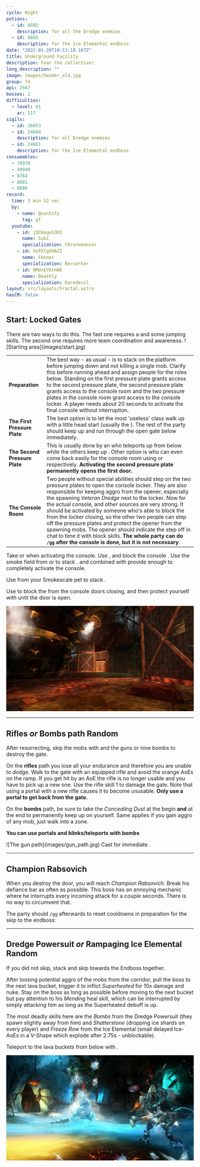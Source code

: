 ```yaml
---
cycle: Night
potions:
  - id: 8892
    description: for all the Dredge enemies
  - id: 8885
    description: for the Ice Elemental endboss
date: "2022-01-28T10:13:18.167Z"
title: Underground Facility
description: Fear the collective!
long_description: ""
image: images/header_old.jpg
group: T4
api: 2947
bosses: 2
difficulties:
  - level: 81
    ar: 117
sigils:
  - id: 36053
  - id: 24684
    description: for all Dredge enemies
  - id: 24661
    description: for the Ice Elemental endboss
consumables:
  - 78978
  - 49940
  - 8764
  - 8801
  - 8686
record:
  time: 3 min 52 sec
  by:
    - name: Quantify
      tag: qT
  youtube:
    - id: jQCKegeS3DI
      name: Subi
      specialization: Chronomancer
    - id: GsPXlgXHAZI
      name: Fennec
      specialization: Berserker
    - id: OMUxEYbtnWE
      name: Deathly
      specialization: Daredevil
layout: src/layouts/Fractal.astro
hasCM: false
---
```


## Start: Locked Gates <Item id="8892" disableText/><Item id="24684" disableText/>

<Grid>
<GridItem sm="7">

<Warning>
There are two ways to do this. The fast one requires a <Item id="78978"/> and some jumping skills. The second one requires more team coordination and awareness.
</Warning>

<Divider text="Fast way"/>

<Tabs>
<Tab specialization="Guardian">
<ProfessionVideo title="Portal into the cage (variant 1)" profession="Guardian" src="N5RcWdIbIRs"/>
<ProfessionVideo title="Portal into the cage (variant 2)" profession="Guardian" src="Nzi7wRSNY7Q"/>
</Tab>

<Tab specialization="Warrior">
<ProfessionVideo title="Portal past the first gate" profession="Warrior" timestamp="105" src="REnmbN7sZFQ"/>
</Tab>

<Tab specialization="Revenant">
<ProfessionVideo title="Portal past the first gate" profession="Renegade" timestamp="144" src="REnmbN7sZFQ"/>
</Tab>

<Tab specialization="Thief">
<ProfessionVideo title="Portal into the cage" profession="Thief" timestamp="484" src="Alpgs_GaZV0"/>
</Tab>
</Tabs>

</GridItem>

<GridItem sm="5">
![Starting area](images/start.jpg)
</GridItem>
</Grid>

<Divider text="Normal way (slower)"/>

|                               |                                                                                                                                                                                                                                                                                                                                                                                                                                                                                                                                                                                                                                                                                                                                       |
| ----------------------------- | ------------------------------------------------------------------------------------------------------------------------------------------------------------------------------------------------------------------------------------------------------------------------------------------------------------------------------------------------------------------------------------------------------------------------------------------------------------------------------------------------------------------------------------------------------------------------------------------------------------------------------------------------------------------------------------------------------------------------------------- |
| **Preparation**               | The best way - as usual - is to stack <Effect name="Stealth"/> on the platform before jumping down and not killing a single mob. Clarify this before running ahead and assign people for the roles below. Standing on the first pressure plate grants access to the second pressure plate, the second pressure plate grants access to the console room and the two pressure plates in the console room grant access to the console locker. A player needs about 20 seconds to activate the final console without interruption.                                                                                                                                                                                                        |
| **The First Pressure Plate**  | The best option is to let the most 'useless' class walk up with a little head start (usually the <Specialization name="Warrior"/>). The rest of the party should keep <Effect name="Stealth"/> up and run through the open gate below immediately.                                                                                                                                                                                                                                                                                                                                                                                                                                                                                    |
| **The Second Pressure Plate** | This is usually done by an <Specialization name="Elementalist"/> who teleports up from below while the others keep up <Effect name="Stealth"/>. Other option is <Specialization name="Thief"/> who can even come back easily for the console room using <Skill id="13106"/> or <Skill id="10197"/> respectively. **Activating the second pressure plate permanently opens the first door.**                                                                                                                                                                                                                                                                                                                                           |
| **The Console Room**          | Two people without special abilities should step on the two pressure plates to open the console locker. They are also responsible for keeping aggro from the opener, especially the spawning _Veteran Dredge_ next to the locker. Now for the actual console, <Item id="8686"/> and other <Effect name="Stealth"/> sources are very strong. It should be activated by someone who's able to block the <Control name="Knockback"/> from the locker closing, so the other two people can step off the pressure plates and protect the opener from the spawning mobs. The opener should indicate the step off in chat to time it with block skills. **The whole party can do `/gg` after the console is done, but it is not necessary**. |

<Tabs>
<Tab specialization="Elementalist">
Take <Skill id="5536"/> or <Skill id="5641"/> when activating the console.
</Tab>

<Tab specialization="Guardian">
Use <Skill id="30029"/>, <Skill id="9084"/> and <Skill id="9253"/> block the console <Control name="Knockback"/>.
</Tab>

<Tab specialization="thief">
Use the smoke field from <Skill id="13113"/> or <Skill id="13065"/> to stack <Effect name="Stealth"/>. <Skill id="13027"/> and <Skill id="13117"/> combined with <Trait id="1136"/> provide enough <Effect name="Stealth"/> to completely activate the console.
</Tab>

<Tab specialization="ranger">

Use <Skill id="31568"/> from your Smokescale pet to stack <Effect name="Stealth"/>.
</Tab>

<Tab specialization="Renegade">
Use <Skill name="Inspiring Reinforcement"/> to block the <Control name="Knockback"/> from the console doors closing, and then protect yourself with <Skill name="Protective Solace"/> until the door is open.
</Tab>
</Tabs>

![Console locker](images/console_locker.jpg)

---

## Rifles _or_ Bombs path <Item id="8892" disableText/><Item id="24684" disableText/><Label>Random</Label>

<Grid>
<GridItem sm="8">

After resurrecting, skip the mobs with <Effect name="Stealth"/> and the guns or nine bombs to destroy the gate.

On the **rifles** path you lose all your endurance and therefore you are unable to dodge. Walk to the gate with an equipped rifle and avoid the orange AoEs on the ramp. If you get hit by an AoE the rifle is no longer usable and you have to pick up a new one. Use the rifle skill 1 to damage the gate. Note that using a portal with a new rifle causes it to become unusable. **Only use a portal to get back from the gate.**

On the **bombs** path, be sure to take the _Concealing Dust_ at the begin **and** at the end to permanently keep <Effect name="Stealth"/> up on yourself. Same applies if you gain aggro of any mob, just walk into a <Effect name="Stealth"/> zone.

<Warning>

**You can use portals and blinks/teleports with bombs**

</Warning>
</GridItem>

<GridItem sm="4">
![The gun path](images/gun_path.jpg)

<Tabs>
<Tab specialization="thief">
Cast <Skill id="13117"/> for immediate <Effect name="Stealth"/>.
</Tab>
</Tabs>
</GridItem>
</Grid>

---

## Champion Rabsovich <Item id="8892" disableText/><Item id="24684" disableText/>

When you destroy the door, you will reach _Champion Rabsovich_. Break his defiance bar as often as possible. This boss has an annoying mechanic where he interrupts every incoming attack for a couple seconds. There is no way to circumvent that.

The party should `/gg` afterwards to reset cooldowns in preparation for the skip to the endboss:

<Tabs>
<Tab specialization="Guardian">
<ProfessionVideo title="Skip to last boss, same for Ranger and Warrior" profession="Guardian" timestamp="103" src="MmJTsOhdQeo"/>
</Tab>

<Tab specialization="Thief">
<ProfessionVideo title="Thief skip to last boss" profession="Thief" timestamp="531" src="Alpgs_GaZV0"/>
</Tab>
</Tabs>

---

## Dredge Powersuit <Item id="8892" disableText/><Item id="24684" disableText/> _or_ Rampaging Ice Elemental <Item id="8885" disableText/><Item id="24661" disableText/><Label>Random</Label>

<Grid>
<GridItem sm="7">

If you did not skip, stack <Effect name="Stealth"/> and skip towards the Endboss together.

After loosing potential aggro of the mobs from the corridor, pull the boss to the next lava bucket, trigger it to inflict _Superheated_ for 10x damage and nuke. Stay on the boss as long as possible before moving to the next bucket but pay attention to his _Mending_ heal skill, which can be interrupted by simply attacking him as long as the Superheated debuff is up.

The most deadly skills here are the _Bombs_ from the Dredge Powersuit (they spawn slightly away from him) and _Shatterstone_ (dropping ice shards on every player) and _Freeze Row_ from the Ice Elemental (small delayed Ice-AoEs in a V-Shape which explode after 2.75s - unblockable).
</GridItem>

<GridItem sm="5">

<Tabs>

<Tab specialization="thief">

Teleport to the lava buckets from below with <Skill id="13025"/>.
</Tab>
</Tabs>

</GridItem>
</Grid>

![The Rampaging Ice Elemental](images/ice_elemental.jpg)
